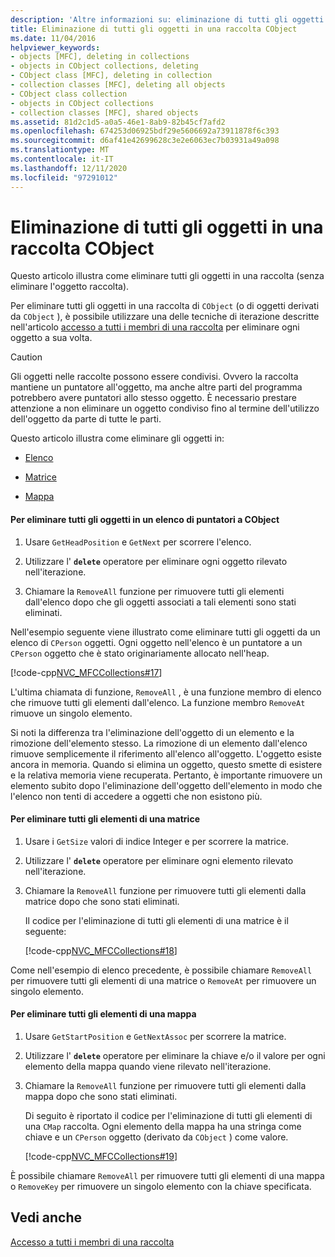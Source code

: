 ```yaml
---
description: 'Altre informazioni su: eliminazione di tutti gli oggetti in una raccolta CObject'
title: Eliminazione di tutti gli oggetti in una raccolta CObject
ms.date: 11/04/2016
helpviewer_keywords:
- objects [MFC], deleting in collections
- objects in CObject collections, deleting
- CObject class [MFC], deleting in collection
- collection classes [MFC], deleting all objects
- CObject class collection
- objects in CObject collections
- collection classes [MFC], shared objects
ms.assetid: 81d2c1d5-a0a5-46e1-8ab9-82b45cf7afd2
ms.openlocfilehash: 674253d06925bdf29e5606692a73911878f6c393
ms.sourcegitcommit: d6af41e42699628c3e2e6063ec7b03931a49a098
ms.translationtype: MT
ms.contentlocale: it-IT
ms.lasthandoff: 12/11/2020
ms.locfileid: "97291012"
---
```

# <a name="deleting-all-objects-in-a-cobject-collection"></a>Eliminazione di tutti gli oggetti in una raccolta CObject

Questo articolo illustra come eliminare tutti gli oggetti in una raccolta (senza eliminare l'oggetto raccolta).

Per eliminare tutti gli oggetti in una raccolta di `CObject` (o di oggetti derivati da `CObject` ), è possibile utilizzare una delle tecniche di iterazione descritte nell'articolo [accesso a tutti i membri di una raccolta](accessing-all-members-of-a-collection.md) per eliminare ogni oggetto a sua volta.

> [!CAUTION]
> Gli oggetti nelle raccolte possono essere condivisi. Ovvero la raccolta mantiene un puntatore all'oggetto, ma anche altre parti del programma potrebbero avere puntatori allo stesso oggetto. È necessario prestare attenzione a non eliminare un oggetto condiviso fino al termine dell'utilizzo dell'oggetto da parte di tutte le parti.

Questo articolo illustra come eliminare gli oggetti in:

- [Elenco](#_core_to_delete_all_objects_in_a_list_of_pointers_to_cobject)

- [Matrice](#_core_to_delete_all_elements_in_an_array)

- [Mappa](#_core_to_delete_all_elements_in_a_map)

#### <a name="to-delete-all-objects-in-a-list-of-pointers-to-cobject"></a><a name="_core_to_delete_all_objects_in_a_list_of_pointers_to_cobject"></a> Per eliminare tutti gli oggetti in un elenco di puntatori a CObject

1. Usare `GetHeadPosition` e `GetNext` per scorrere l'elenco.

1. Utilizzare l' **`delete`** operatore per eliminare ogni oggetto rilevato nell'iterazione.

1. Chiamare la `RemoveAll` funzione per rimuovere tutti gli elementi dall'elenco dopo che gli oggetti associati a tali elementi sono stati eliminati.

Nell'esempio seguente viene illustrato come eliminare tutti gli oggetti da un elenco di `CPerson` oggetti. Ogni oggetto nell'elenco è un puntatore a un `CPerson` oggetto che è stato originariamente allocato nell'heap.

[!code-cpp[NVC_MFCCollections#17](codesnippet/cpp/deleting-all-objects-in-a-cobject-collection_1.cpp)]

L'ultima chiamata di funzione, `RemoveAll` , è una funzione membro di elenco che rimuove tutti gli elementi dall'elenco. La funzione membro `RemoveAt` rimuove un singolo elemento.

Si noti la differenza tra l'eliminazione dell'oggetto di un elemento e la rimozione dell'elemento stesso. La rimozione di un elemento dall'elenco rimuove semplicemente il riferimento all'elenco all'oggetto. L'oggetto esiste ancora in memoria. Quando si elimina un oggetto, questo smette di esistere e la relativa memoria viene recuperata. Pertanto, è importante rimuovere un elemento subito dopo l'eliminazione dell'oggetto dell'elemento in modo che l'elenco non tenti di accedere a oggetti che non esistono più.

#### <a name="to-delete-all-elements-in-an-array"></a><a name="_core_to_delete_all_elements_in_an_array"></a> Per eliminare tutti gli elementi di una matrice

1. Usare i `GetSize` valori di indice Integer e per scorrere la matrice.

1. Utilizzare l' **`delete`** operatore per eliminare ogni elemento rilevato nell'iterazione.

1. Chiamare la `RemoveAll` funzione per rimuovere tutti gli elementi dalla matrice dopo che sono stati eliminati.

   Il codice per l'eliminazione di tutti gli elementi di una matrice è il seguente:

   [!code-cpp[NVC_MFCCollections#18](codesnippet/cpp/deleting-all-objects-in-a-cobject-collection_2.cpp)]

Come nell'esempio di elenco precedente, è possibile chiamare `RemoveAll` per rimuovere tutti gli elementi di una matrice o `RemoveAt` per rimuovere un singolo elemento.

#### <a name="to-delete-all-elements-in-a-map"></a><a name="_core_to_delete_all_elements_in_a_map"></a> Per eliminare tutti gli elementi di una mappa

1. Usare `GetStartPosition` e `GetNextAssoc` per scorrere la matrice.

1. Utilizzare l' **`delete`** operatore per eliminare la chiave e/o il valore per ogni elemento della mappa quando viene rilevato nell'iterazione.

1. Chiamare la `RemoveAll` funzione per rimuovere tutti gli elementi dalla mappa dopo che sono stati eliminati.

   Di seguito è riportato il codice per l'eliminazione di tutti gli elementi di una `CMap` raccolta. Ogni elemento della mappa ha una stringa come chiave e un `CPerson` oggetto (derivato da `CObject` ) come valore.

   [!code-cpp[NVC_MFCCollections#19](codesnippet/cpp/deleting-all-objects-in-a-cobject-collection_3.cpp)]

È possibile chiamare `RemoveAll` per rimuovere tutti gli elementi di una mappa o `RemoveKey` per rimuovere un singolo elemento con la chiave specificata.

## <a name="see-also"></a>Vedi anche

[Accesso a tutti i membri di una raccolta](accessing-all-members-of-a-collection.md)
